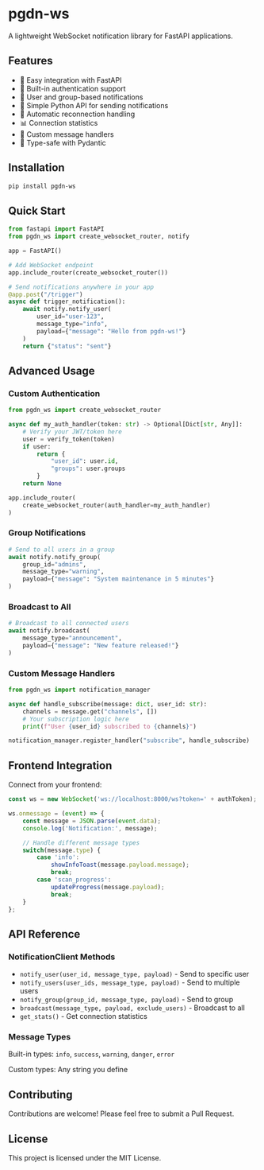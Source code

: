 # pgdn-ws

A lightweight WebSocket notification library for FastAPI applications.

## Features

- 🚀 Easy integration with FastAPI
- 🔐 Built-in authentication support
- 👥 User and group-based notifications
- 📨 Simple Python API for sending notifications
- 🔄 Automatic reconnection handling
- 📊 Connection statistics
- 🎯 Custom message handlers
- 💪 Type-safe with Pydantic

## Installation

```bash
pip install pgdn-ws
```

## Quick Start

```python
from fastapi import FastAPI
from pgdn_ws import create_websocket_router, notify

app = FastAPI()

# Add WebSocket endpoint
app.include_router(create_websocket_router())

# Send notifications anywhere in your app
@app.post("/trigger")
async def trigger_notification():
    await notify.notify_user(
        user_id="user-123",
        message_type="info",
        payload={"message": "Hello from pgdn-ws!"}
    )
    return {"status": "sent"}
```

## Advanced Usage

### Custom Authentication

```python
from pgdn_ws import create_websocket_router

async def my_auth_handler(token: str) -> Optional[Dict[str, Any]]:
    # Verify your JWT/token here
    user = verify_token(token)
    if user:
        return {
            "user_id": user.id,
            "groups": user.groups
        }
    return None

app.include_router(
    create_websocket_router(auth_handler=my_auth_handler)
)
```

### Group Notifications

```python
# Send to all users in a group
await notify.notify_group(
    group_id="admins",
    message_type="warning",
    payload={"message": "System maintenance in 5 minutes"}
)
```

### Broadcast to All

```python
# Broadcast to all connected users
await notify.broadcast(
    message_type="announcement",
    payload={"message": "New feature released!"}
)
```

### Custom Message Handlers

```python
from pgdn_ws import notification_manager

async def handle_subscribe(message: dict, user_id: str):
    channels = message.get("channels", [])
    # Your subscription logic here
    print(f"User {user_id} subscribed to {channels}")

notification_manager.register_handler("subscribe", handle_subscribe)
```

## Frontend Integration

Connect from your frontend:

```javascript
const ws = new WebSocket('ws://localhost:8000/ws?token=' + authToken);

ws.onmessage = (event) => {
    const message = JSON.parse(event.data);
    console.log('Notification:', message);

    // Handle different message types
    switch(message.type) {
        case 'info':
            showInfoToast(message.payload.message);
            break;
        case 'scan_progress':
            updateProgress(message.payload);
            break;
    }
};
```

## API Reference

### NotificationClient Methods

- `notify_user(user_id, message_type, payload)` - Send to specific user
- `notify_users(user_ids, message_type, payload)` - Send to multiple users
- `notify_group(group_id, message_type, payload)` - Send to group
- `broadcast(message_type, payload, exclude_users)` - Broadcast to all
- `get_stats()` - Get connection statistics

### Message Types

Built-in types: `info`, `success`, `warning`, `danger`, `error`

Custom types: Any string you define

## Contributing

Contributions are welcome! Please feel free to submit a Pull Request.

## License

This project is licensed under the MIT License.
